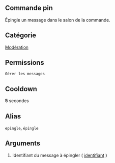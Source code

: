 ## Commande pin
Épingle un message dans le salon de la commande.

## Catégorie
[Modération](../categories/moderation.md)

## Permissions
`Gérer les messages`

## Cooldown
**5** secondes

## Alias
`epingle`, `épingle`

## Arguments
1. Identifiant du message à épingler ( [identifiant](../others/id.md) )